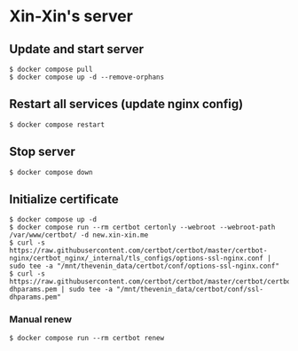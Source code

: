 # Xin-Xin's server

## Update and start server

```
$ docker compose pull
$ docker compose up -d --remove-orphans
```

## Restart all services (update nginx config)

```
$ docker compose restart
```

## Stop server

```
$ docker compose down
```

## Initialize certificate

```
$ docker compose up -d
$ docker compose run --rm certbot certonly --webroot --webroot-path /var/www/certbot/ -d new.xin-xin.me
$ curl -s https://raw.githubusercontent.com/certbot/certbot/master/certbot-nginx/certbot_nginx/_internal/tls_configs/options-ssl-nginx.conf | sudo tee -a "/mnt/thevenin_data/certbot/conf/options-ssl-nginx.conf"
$ curl -s https://raw.githubusercontent.com/certbot/certbot/master/certbot/certbot/ssl-dhparams.pem | sudo tee -a "/mnt/thevenin_data/certbot/conf/ssl-dhparams.pem"
```

### Manual renew

```
$ docker compose run --rm certbot renew
```
